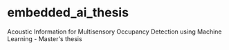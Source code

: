 # embedded_ai_thesis
Acoustic Information for Multisensory Occupancy Detection using Machine Learning - Master's thesis
